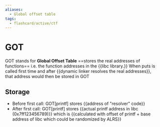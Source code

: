 ```yaml
---
aliases:
  - Global offset table
tags:
  - flashcard/active/ctf
---
```


# GOT
GOT stands for **Global Offset Table** ==stores the real addresses of functions== i.e. the function addresses in the {{libc library.}}
When puts is called first time and after {{dynamic linker resolves the real addresses}}, that address would then be stored in GOT <!--SR:!2024-12-17,3,250!2024-12-17,3,250!2024-12-17,3,250!2024-12-17,3,250-->

## Storage
- Before first call:
GOT[printf] stores {{address of "resolver" code}}
- After first call:
GOT[printf] stores {{actual printf address in libc (0x7ff123456789)}} which is {{calculated with offset of printf + base address of libc which could be randomized by ALRS}} <!--SR:!2024-12-15,1,223!2024-12-17,3,263!2024-12-17,3,263-->